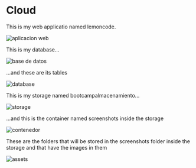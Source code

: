 # Cloud

This is my web applicatio named lemoncode.

![aplicacion web](https://user-images.githubusercontent.com/107713900/221672926-7c34e1c7-ef3c-4fa3-ae33-005f114dcd7a.png)



This is my database...

![base de datos](https://user-images.githubusercontent.com/107713900/221673028-8c6d202a-7fa4-43ae-a721-85de7605149d.png)



...and these are its tables

![database](https://user-images.githubusercontent.com/107713900/221673048-b74a7ae4-7cc8-48dd-8bff-5da62e905d0d.png)




This is my storage named bootcampalmacenamiento...

![storage](https://user-images.githubusercontent.com/107713900/221673077-8e1f9f73-10bd-4c20-90a1-e8271829ca51.png)




...and this is the container named screenshots inside the storage

![contenedor](https://user-images.githubusercontent.com/107713900/221673118-8b987945-001d-4f08-a4f5-405578f7383c.png)



These are the folders that will be stored in the screenshots folder inside the storage and that have the images in them

![assets](https://user-images.githubusercontent.com/107713900/221673158-3cc29d39-af96-4ce6-9a91-f84e432133c5.png)
